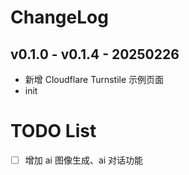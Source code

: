 # ChangeLog

## v0.1.0 - v0.1.4 - 20250226
- 新增 Cloudflare Turnstile 示例页面
- init

# TODO List
- [ ] 增加 ai 图像生成、ai 对话功能